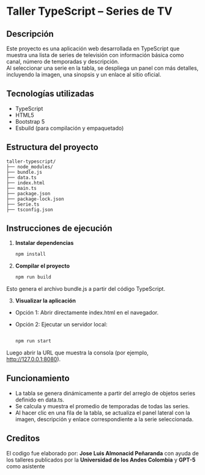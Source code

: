 # Taller TypeScript – Series de TV

## Descripción
Este proyecto es una aplicación web desarrollada en TypeScript que muestra una lista de series de televisión con información básica como canal, número de temporadas y descripción.  
Al seleccionar una serie en la tabla, se despliega un panel con más detalles, incluyendo la imagen, una sinopsis y un enlace al sitio oficial.

## Tecnologías utilizadas
- TypeScript  
- HTML5  
- Bootstrap 5  
- Esbuild (para compilación y empaquetado)

## Estructura del proyecto
    taller-typescript/
    ├── node_modules/
    ├── bundle.js
    ├── data.ts
    ├── index.html
    ├── main.ts
    ├── package.json
    ├── package-lock.json
    ├── Serie.ts
    ├── tsconfig.json

## Instrucciones de ejecución

1. **Instalar dependencias**
   ```bash
   npm install
2. **Compilar el proyecto**
    ```bash
    npm run build
Esto genera el archivo bundle.js a partir del código TypeScript.

3. **Visualizar la aplicación**

  - Opción 1: Abrir directamente index.html en el navegador.
  - Opción 2: Ejecutar un servidor local:

    ```bash

    npm run start
Luego abrir la URL que muestra la consola (por ejemplo, http://127.0.0.1:8080).

## Funcionamiento
- La tabla se genera dinámicamente a partir del arreglo de objetos series definido en data.ts.
- Se calcula y muestra el promedio de temporadas de todas las series.
- Al hacer clic en una fila de la tabla, se actualiza el panel lateral con la imagen, descripción y enlace correspondiente a la serie seleccionada.

## Creditos

El codigo fue elaborado por:
**Jose Luis Almonacid Peñaranda** con ayuda de los talleres publicados por la **Universidad de los Andes Colombia** y **GPT-5** como asistente
